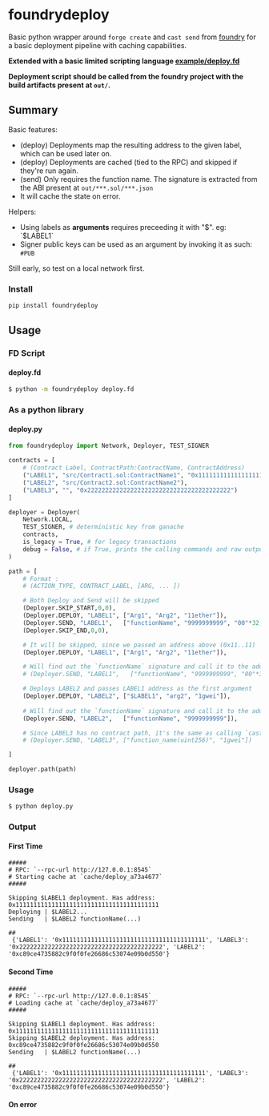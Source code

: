 # foundrydeploy

Basic python wrapper around `forge create` and `cast send` from [foundry](https://github.com/gakonst/foundry) for a basic deployment pipeline with caching capabilities.

**Extended with a basic limited scripting language  [example/deploy.fd](./example/deploy.fd)**

**Deployment script should be called from the foundry project with the build artifacts present at `out/`.**

## Summary

Basic features:
* (deploy) Deployments map the resulting address to the given label, which can be used later on.
* (deploy) Deployments are cached (tied to the RPC) and skipped if they're run again. 
* (send) Only requires the function name. The signature is extracted from the ABI present at `out/***.sol/***.json`
* It will cache the state on error.

Helpers:
* Using labels as **arguments** requires preceeding it with "$". eg: `$LABEL1`
* Signer public keys can be used as an argument by invoking it as such: `#PUB`

Still early, so test on a local network first.

### Install

```bash
pip install foundrydeploy
```

## Usage
### FD Script
#### deploy.fd
```bash
$ python -m foundrydeploy deploy.fd
```
### As a python library

#### deploy.py
```python
from foundrydeploy import Network, Deployer, TEST_SIGNER

contracts = [
    # (Contract Label, ContractPath:ContractName, ContractAddress)
    ("LABEL1", "src/Contract1.sol:ContractName1", "0x1111111111111111111111111111111111111111"),
    ("LABEL2", "src/Contract2.sol:ContractName2"),
    ("LABEL3", "", "0x2222222222222222222222222222222222222222")
]

deployer = Deployer(
    Network.LOCAL,
    TEST_SIGNER, # deterministic key from ganache
    contracts,
    is_legacy = True, # for legacy transactions
    debug = False, # if True, prints the calling commands and raw output
)

path = [
    # Format :
    # (ACTION_TYPE, CONTRACT_LABEL, [ARG, ... ])

    # Both Deploy and Send will be skipped
    (Deployer.SKIP_START,0,0),
    (Deployer.DEPLOY, "LABEL1", ["Arg1", "Arg2", "11ether"]),
    (Deployer.SEND, "LABEL1",   ["functionName", "9999999999", "00"*32, "00"*32, "0"]),
    (Deployer.SKIP_END,0,0),

    # It will be skipped, since we passed an address above (0x11..11)
    (Deployer.DEPLOY, "LABEL1", ["Arg1", "Arg2", "11ether"]),

    # Will find out the `functionName` signature and call it to the address of LABEL1
    # (Deployer.SEND, "LABEL1",   ["functionName", "9999999999", "00"*32, "00"*32, "0"]),

    # Deploys LABEL2 and passes LABEL1 address as the first argument
    (Deployer.DEPLOY, "LABEL2", ["$LABEL1", "arg2", "1gwei"]),
    
    # Will find out the `functionName` signature and call it to the address of LABEL1
    (Deployer.SEND, "LABEL2",   ["functionName", "9999999999"]),

    # Since LABEL3 has no contract path, it's the same as calling `cast send 0x2222222222222222222222222222222222222222 1gwei` and passes LABEL1 address as the first argument
    # (Deployer.SEND, "LABEL3", ["function_name(uint256)", "1gwei"])

]

deployer.path(path)
```

### Usage

```bash
$ python deploy.py
```

### Output

#### First Time
```
#####
# RPC: `--rpc-url http://127.0.0.1:8545`
# Starting cache at `cache/deploy_a73a4677`
#####

Skipping $LABEL1 deployment. Has address: 0x1111111111111111111111111111111111111111
Deploying | $LABEL2...
Sending   | $LABEL2 functionName(...) 

##
 {'LABEL1': '0x1111111111111111111111111111111111111111', 'LABEL3': '0x2222222222222222222222222222222222222222', 'LABEL2': '0xc89ce4735882c9f0f0fe26686c53074e09b0d550'}
```

#### Second Time
```
#####
# RPC: `--rpc-url http://127.0.0.1:8545`
# Loading cache at `cache/deploy_a73a4677`
#####

Skipping $LABEL1 deployment. Has address: 0x1111111111111111111111111111111111111111
Skipping $LABEL2 deployment. Has address: 0xc89ce4735882c9f0f0fe26686c53074e09b0d550
Sending   | $LABEL2 functionName(...) 

##
 {'LABEL1': '0x1111111111111111111111111111111111111111', 'LABEL3': '0x2222222222222222222222222222222222222222', 'LABEL2': '0xc89ce4735882c9f0f0fe26686c53074e09b0d550'}
```

#### On error
